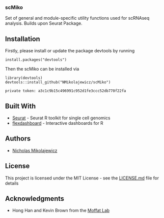 ### scMiko

Set of general and module-specific utility functions used for scRNAseq analysis. Builds upon Seurat Package. 

## Installation

Firstly, please install or update the package devtools by running

```
install.packages("devtools")
```

Then the scMiko can be installed via

```
library(devtools)
devtools::install_github("NMikolajewicz/scMiko")

private token: a3c1c9b15c496991c952d1fe3ccc52db770f22fa
```
## Built With

* [Seurat](https://satijalab.org/seurat/) - Seurat R toolkit for single cell genomics
* [flexdashboard](https://rmarkdown.rstudio.com/flexdashboard/) - Interactive dashboards for R

## Authors

* [Nicholas Mikolajewicz](https://scholar.google.ca/citations?user=LBWQMXsAAAAJ&hl=en&oi=ao)

## License

This project is licensed under the MIT License - see the [LICENSE.md](LICENSE.md) file for details

## Acknowledgments

* Hong Han and Kevin Brown from the [Moffat Lab](http://moffatlab.ccbr.utoronto.ca/)
